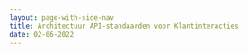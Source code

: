 ```yaml
---
layout: page-with-side-nav
title: Architectuur API-standaarden voor Klantinteracties
date: 02-06-2022
---
```

